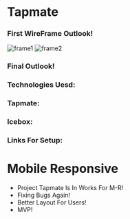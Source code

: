 # Tapmate
### First WireFrame Outlook!
![frame1](https://i.imgur.com/X99UwyK.png)
![frame2](https://i.imgur.com/B9IuAUr.png)
### Final Outlook!
### Technologies Uesd:
### Tapmate:
### Icebox:
### Links For Setup:
# Mobile Responsive
* Project Tapmate Is In Works For M-R!
* Fixing Bugs Again!
* Better Layout For Users!
* MVP!
